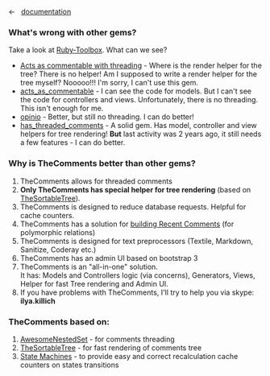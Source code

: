 &larr; &nbsp; [documentation](documentation.md)

### What's wrong with other gems?

Take a look at [Ruby-Toolbox](https://www.ruby-toolbox.com/categories/rails_comments). What can we see?

* [Acts as commentable with threading](https://github.com/elight/acts_as_commentable_with_threading) - Where is the render helper for the tree? There is no helper! Am I supposed to write a render helper for the tree myself? Nooooo!!! I'm sorry, I can't use this gem.
* [acts_as_commentable](https://github.com/jackdempsey/acts_as_commentable) - I can see the code for models. But I can't see the code for controllers and views. Unfortunately, there is no threading. This isn't enough for me.
* [opinio](https://github.com/Draiken/opinio) - Better, but still no threading. I can do better!
* [has_threaded_comments](https://github.com/aarongough/has_threaded_comments) - A solid gem. Has model, controller and view helpers for tree rendering! **But** last activity was 2 years ago, it still needs a few features - I can do better.

### Why is TheComments better than other gems?

1. TheComments allows for threaded comments
2. **Only TheComments has special helper for tree rendering** (based on [TheSortableTree](https://github.com/the-teacher/the_sortable_tree)).
3. TheComments is designed to reduce database requests. Helpful for cache counters.
4. TheComments has a solution for [building Recent Comments](https://github.com/the-teacher/the_comments/blob/master/docs/denormalization_and_recent_comments.md) (for polymorphic relations)
5. TheComments is designed for text preprocessors (Textile, Markdown, Sanitize, Coderay etc.)
6. TheComments has an admin UI based on bootstrap 3
7. TheComments is an "all-in-one" solution.<br>
   It has: Models and Controllers logic (via concerns), Generators, Views, Helper for fast Tree rendering and Admin UI.
8. If you have problems with TheComments, I'll try to help you via skype: **ilya.killich**

### TheComments based on:

1. [AwesomeNestedSet](https://github.com/collectiveidea/awesome_nested_set) - for comments threading
2. [TheSortableTree](https://github.com/the-teacher/the_sortable_tree) - for fast rendering of comments tree
3. [State Machines](https://github.com/state-machines/state_machines) - to provide easy and correct recalculation cache counters on states transitions
